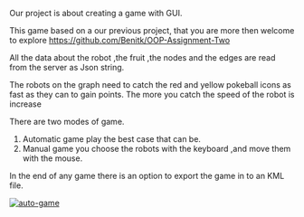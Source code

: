 Our project is about creating a game with GUI.

This game based on a our previous project, that you are more then welcome to explore  https://github.com/Benitk/OOP-Assignment-Two

All the data about the robot ,the fruit ,the nodes and the edges are read from the server as Json string.

The robots on the graph need to catch the red and yellow pokeball icons as fast as they can to gain points.
The more you catch the speed of the robot is increase

There are two modes of game.
1. Automatic game play the best case that can be.
2. Manual game you choose the robots with the keyboard ,and move them with the mouse.

In the end of any game there is an option to export the game in to an KML file.

<a href="https://ibb.co/Fn1sKfk"><img src="https://i.ibb.co/kMT3xrV/auto-game.png" alt="auto-game" border="0"></a>
